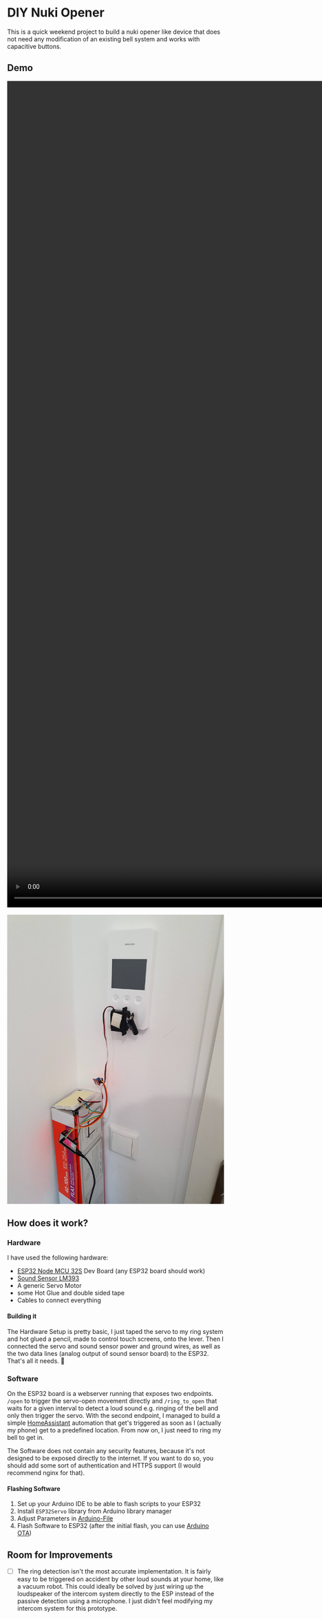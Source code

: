 # DIY Nuki Opener

This is a quick weekend project to build a nuki opener like device that does not need any modification of an existing bell system and works with capacitive buttons.

## Demo

<video width="1080" height="1920" autoplay controls muted>
  <source src="./media/press-button-demo.mp4" type="video/mp4">
  Your browser does not support the video tag.
</video>

![Prototype mounted to bell system](./media/final-prototype.jpg)

## How does it work?

### Hardware

I have used the following hardware:

- [ESP32 Node MCU 32S](https://www.amazon.de/dp/B07TXNK6P1) Dev Board (any ESP32 board should work)
- [Sound Sensor LM393](https://www.conrad.de/de/p/iduino-1485297-mikrofon-schallsensor-1-st-1485297.html)
- A generic Servo Motor
- some Hot Glue and double sided tape
- Cables to connect everything

#### Building it

The Hardware Setup is pretty basic, I just taped the servo to my ring system and hot glued a pencil, made to control touch screens, onto the lever.
Then I connected the servo and sound sensor power and ground wires, as well as the two data lines (analog output of sound sensor board) to the ESP32.
That's all it needs. 🎉

### Software

On the ESP32 board is a webserver running that exposes two endpoints. `/open` to trigger the servo-open movement directly and `/ring_to_open` that waits for a given interval to detect a loud sound e.g. ringing of the bell and only then trigger the servo.
With the second endpoint, I managed to build a simple [HomeAssistant](https://www.home-assistant.io/) automation that get's triggered as soon as I (actually my phone) get to a predefined location. From now on, I just need to ring my bell to get in.

The Software does not contain any security features, because it's not designed to be exposed directly to the internet. If you want to do so, you should add some sort of authentication and HTTPS support (I would recommend nginx for that).

#### Flashing Software

1. Set up your Arduino IDE to be able to flash scripts to your ESP32
2. Install `ESP32Servo` library from Arduino library manager
3. Adjust Parameters in [Arduino-File](./ring-press/ring-press.ino)
4. Flash Software to ESP32 (after the initial flash, you can use [Arduino OTA](https://arduino-esp8266.readthedocs.io/en/latest/ota_updates/readme.html))

## Room for Improvements

- [ ] The ring detection isn't the most accurate implementation. It is fairly easy to be triggered on accident by other loud sounds at your home, like a vacuum robot. This could ideally be solved by just wiring up the loudspeaker of the intercom system directly to the ESP instead of the passive detection using a microphone. I just didn't feel modifying my intercom system for this prototype.
